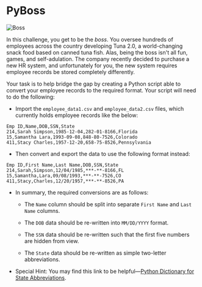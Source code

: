 # PyBoss

![Boss](Images/boss.jpg)

In this challenge, you get to be the _boss_. You oversee hundreds of employees across the country developing Tuna 2.0, a world-changing snack food based on canned tuna fish. Alas, being the boss isn't all fun, games, and self-adulation. The company recently decided to purchase a new HR system, and unfortunately for you, the new system requires employee records be stored completely differently.

Your task is to help bridge the gap by creating a Python script able to convert your employee records to the required format. Your script will need to do the following:

* Import the `employee_data1.csv` and `employee_data2.csv` files, which currently holds employee records like the below:

```csv
Emp ID,Name,DOB,SSN,State
214,Sarah Simpson,1985-12-04,282-01-8166,Florida
15,Samantha Lara,1993-09-08,848-80-7526,Colorado
411,Stacy Charles,1957-12-20,658-75-8526,Pennsylvania
```

* Then convert and export the data to use the following format instead:

```csv
Emp ID,First Name,Last Name,DOB,SSN,State
214,Sarah,Simpson,12/04/1985,***-**-8166,FL
15,Samantha,Lara,09/08/1993,***-**-7526,CO
411,Stacy,Charles,12/20/1957,***-**-8526,PA
```

* In summary, the required conversions are as follows:

  * The `Name` column should be split into separate `First Name` and `Last Name` columns.

  * The `DOB` data should be re-written into `MM/DD/YYYY` format.

  * The `SSN` data should be re-written such that the first five numbers are hidden from view.

  * The `State` data should be re-written as simple two-letter abbreviations.

* Special Hint: You may find this link to be helpful—[Python Dictionary for State Abbreviations](https://gist.github.com/afhaque/29f0f4f37463c447770517a6c17d08f5).
